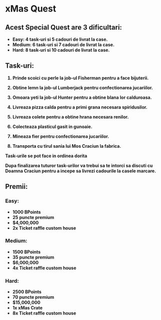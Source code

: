 # xMas Quest <br><b>


## Acest Special Quest are 3 dificultari:
- Easy: 4 task-uri si 5 cadouri de livrat la case.
- Medium: 6 task-uri si 7 cadouri de livrat la case.
- Hard: 8 task-uri si 10 cadouri de livrat la case.

## Task-uri:
1. Prinde scoici cu perle la job-ul Fisherman pentru a face bijuterii.

2. Obtine lemn la job-ul Lumberjack pentru confectionarea jucariilor.

3. Omoara yeti la job-ul Hunter pentru a obtine blana lor calduroasa.

4. Livreaza pizza calda pentru a primi grana necesara spiridusilor.

5. Livreaza colete pentru a obtine hrana necesara renilor.

6. Colecteaza plasticul gasit in gunoaie.

7. Mineaza fier pentru confectionarea jucariilor.

8. Transporta cu tirul sania lui Mos Craciun la fabrica.

**Task-urile se pot face in ordinea dorita**

Dupa finalizarea tuturor task-urilor va trebui sa te intorci sa discuti cu Doamna Craciun pentru a incepe sa livrezi cadourile la casele marcare.


## Premii:

### Easy:
- 1000 BPoints
- 25 puncte premium
- $4,000,000
- 2x Ticket raffle custom house

### Medium:
- 1500 BPoints
- 35 puncte premium
- $6,000,000
- 4x Ticket raffle custom house

### Hard:
- 2500 BPoints
- 70 puncte premium
- $15,000,000
- 1x xMas Crate
- 8x Ticket raffle custom house
